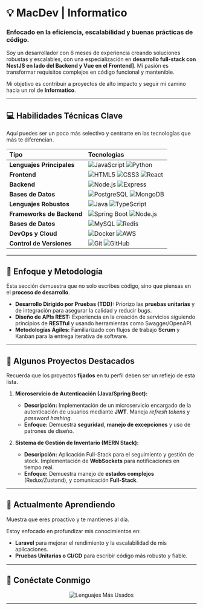 # 💡 MacDev | Informatico

### Enfocado en la eficiencia, escalabilidad y buenas prácticas de código.

Soy un desarrollador con 6 meses de experiencia creando soluciones robustas y escalables, con una especialización en **desarrollo full-stack con NestJS en lado del Backend y Vue en el Frontend]**. Mi pasión es transformar requisitos complejos en código funcional y mantenible.

Mi objetivo es contribuir a proyectos de alto impacto y seguir mi camino hacia un rol de **Informatico**.

---

## 💻 Habilidades Técnicas Clave

Aquí puedes ser un poco más selectivo y centrarte en las tecnologías que más te diferencian.

| Tipo | Tecnologías |
| :--- | :--- |
 **Lenguajes Principales** | ![JavaScript](https://img.shields.io/badge/-JavaScript-F7DF1E?style=flat-square&logo=javascript&logoColor=black) ![Python](https://img.shields.io/badge/-Python-3776AB?style=flat-square&logo=python&logoColor=white) |
| **Frontend** | ![HTML5](https://img.shields.io/badge/-HTML5-E34F26?style=flat-square&logo=html5&logoColor=white) ![CSS3](https://img.shields.io/badge/-CSS3-1572B6?style=flat-square&logo=css3&logoColor=white) ![React](https://img.shields.io/badge/-React-61DAFB?style=flat-square&logo=react&logoColor=black) |
| **Backend** | ![Node.js](https://img.shields.io/badge/-Node.js-339933?style=flat-square&logo=node.js&logoColor=white) ![Express](https://img.shields.io/badge/-Express-000000?style=flat-square&logo=express&logoColor=white) |
| **Bases de Datos** | ![PostgreSQL](https://img.shields.io/badge/-PostgreSQL-336791?style=flat-square&logo=postgresql&logoColor=white) ![MongoDB](https://img.shields.io/badge/-MongoDB-47A248?style=flat-square&logo=mongodb&logoColor=white) |
| **Lenguajes Robustos** | ![Java](https://img.shields.io/badge/Java-007396?style=flat-square&logo=java&logoColor=white) ![TypeScript](https://img.shields.io/badge/TypeScript-3178C6?style=flat-square&logo=typescript&logoColor=white) |
| **Frameworks de Backend** | ![Spring Boot](https://img.shields.io/badge/Spring_Boot-6DB33F?style=flat-square&logo=spring-boot&logoColor=white) ![Node.js](https://img.shields.io/badge/Node.js-339933?style=flat-square&logo=node.js&logoColor=white) |
| **Bases de Datos** | ![MySQL](https://img.shields.io/badge/MySQL-4479A1?style=flat-square&logo=mysql&logoColor=white) ![Redis](https://img.shields.io/badge/Redis-DC382D?style=flat-square&logo=redis&logoColor=white) |
| **DevOps y Cloud** | ![Docker](https://img.shields.io/badge/Docker-2496ED?style=flat-square&logo=docker&logoColor=white) ![AWS](https://img.shields.io/badge/AWS-232F3E?style=flat-square&logo=amazon-aws&logoColor=white) |
| **Control de Versiones** | ![Git](https://img.shields.io/badge/Git-F05032?style=flat-square&logo=git&logoColor=white) ![GitHub](https://img.shields.io/badge/GitHub-181717?style=flat-square&logo=github&logoColor=white) |

---

## 🎯 Enfoque y Metodología

Esta sección demuestra que no solo escribes código, sino que piensas en el **proceso de desarrollo**.

* **Desarrollo Dirigido por Pruebas (TDD):** Priorizo las **pruebas unitarias** y de integración para asegurar la calidad y reducir *bugs*.
* **Diseño de APIs REST:** Experiencia en la creación de servicios siguiendo principios de **RESTful** y usando herramientas como Swagger/OpenAPI.
* **Metodologías Ágiles:** Familiarizado con flujos de trabajo **Scrum** y Kanban para la entrega iterativa de software.

---

## 🔗 Algunos Proyectos Destacados

Recuerda que los proyectos **fijados** en tu perfil deben ser un reflejo de esta lista.

1.  **Microservicio de Autenticación (Java/Spring Boot):**
    * **Descripción:** Implementación de un microservicio encargado de la autenticación de usuarios mediante **JWT**. Maneja *refresh tokens* y *password hashing*.
    * **Enfoque:** Demuestra **seguridad**, **manejo de excepciones** y uso de patrones de diseño.

2.  **Sistema de Gestión de Inventario (MERN Stack):**
    * **Descripción:** Aplicación Full-Stack para el seguimiento y gestión de stock. Implementación de **WebSockets** para notificaciones en tiempo real.
    * **Enfoque:** Demuestra manejo de **estados complejos** (Redux/Zustand), y comunicación **Full-Stack**.
<!--
3.  **Proyecto de Contribución Open Source:**
    * **Descripción:** Un *pull request* aceptado en el proyecto [Nombre del Proyecto OSS].
    * **Enfoque:** Demuestra **trabajo en equipo**, entendimiento de un *codebase* externo, y **versatilidad**.
-->
---

## 🚀 Actualmente Aprendiendo

Muestra que eres proactivo y te mantienes al día.

Estoy enfocado en profundizar mis conocimientos en:
* **Laravel** para mejorar el rendimiento y la escalabilidad de mis aplicaciones.
* **Pruebas Unitarias o CI/CD** para escribir código más robusto y fiable.

---

## 🤝 Conéctate Conmigo
<!--
| Plataforma | Enlace |
| :--- | :--- |
| **LinkedIn** | [Tu perfil de LinkedIn](URL) |
| **Portfolio/Web Personal** | [Tu Sitio Web](URL) |
| **Correo Electrónico** | [Tu.Correo@ejemplo.com](mailto:Tu.Correo@ejemplo.com) |
-->
<p align="center">
    <img src="https://github-readme-stats.vercel.app/api/top-langs/?username=**DragnelDev**&layout=compact&theme=vision-friendly-dark" alt="Lenguajes Más Usados" />
</p>

---
